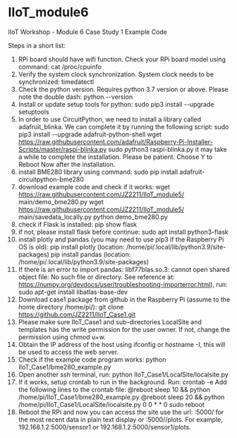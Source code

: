 # IIoT_module6
IIoT Workshop - Module 6 
Case Study 1 Example Code

Steps in a short list:
1.	RPi board should have wifi function. Check your RPi board model using command:
  cat  /proc/cpuinfo
2.	Verify the system clock synchronization. System clock needs to be synchronized:
  timedatectl
3.	Check the python version. Requires python 3.7 version or above. Please note the double dash:
  python --version  
4.	Install or update setup tools for python:
  sudo pip3 install --upgrade setuptools
5.	In order to use CircuitPython, we need to install a library called adafruit_blinka. We can complete it by running the following script:
  sudo pip3 install --upgrade adafruit-python-shell 
  wget https://raw.githubusercontent.com/adafruit/Raspberry-Pi-Installer-Scripts/master/raspi-blinka.py 
  sudo python3 raspi-blinka.py
it may take a while to complete the installation. Please be patient. Choose Y to Reboot Now after the installation.  
6.	install BME280 library using command: 
  sudo pip install adafruit-circuitpython-bme280 
7.	download example code and check if it works:
  wget https://raw.githubusercontent.com/JZ2211/IIoT_module5/ main/demo_bme280.py 
  wget https://raw.githubusercontent.com/JZ2211/IIoT_module5/ main/savedata_locally.py 
  python demo_bme280.py
8.	check if Flask is installed:  pip show flask
9.	if not, please install flask before continue: sudo apt install python3-flask
10.	install plotly and pandas (you may need to use pip3 if the Raspberry Pi OS is old): 
  pip install plotly (location: /home/pi/.local/lib/python3.9/site-packages)
  pip install pandas (location: /home/pi/.local/lib/python3.9/site-packages)
11.	If there is an error to import pandas: libf77blas.so.3: cannot open shared object file: No such file or directory. See reference at: https://numpy.org/devdocs/user/troubleshooting-importerror.html), run: 
  sudo apt-get install libatlas-base-dev 
12.	Download case1 package from github in the Raspberry Pi (assume to the home directory /home/pi/):
  git clone https://github.com/JZ2211/IIoT_Case1.git
13.	Please make sure IIoT_Case1 and sub-directories LocalSite and templates has the write permission for the user owner. If not, change the permission using chmod u+w.
14.	Obtain the IP address of the host using ifconfig or hostname -I, this will be used to access the web server.
15.	Check if the example code program works: 
 python IIoT_Case1/bme280_example.py
16.	Open another ssh terminal, run: 
  python IIoT_Case1/LocalSite/localsite.py
17.	If it works, setup crontab to run in the background. Run:
  crontab -e 
Add the following lines to the crontab file: 
  @reboot sleep 10 && python /home/pi/IIoT_Case1/bme280_example.py
  @reboot sleep 20 && python /home/pi/IIoT_Case1/LocalSite/localsite.py
  0 0 * * 0 sudo reboot
18.	Reboot the RPi and now you can access the site use the url: <ip-address>:5000/<sensorID> for the most recent data in plain text display or <ip-address>:5000/<sensorID>/plots. For example, 192.168.1.2:5000/sensor1  or 192.168.1.2:5000/sensor1/plots. 

